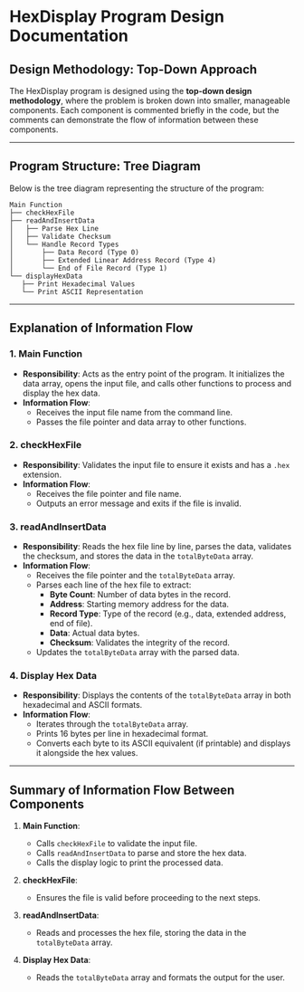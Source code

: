 # HexDisplay Program Design Documentation

## Design Methodology: Top-Down Approach

The HexDisplay program is designed using the **top-down design methodology**, where the problem is broken down into smaller, manageable components. Each component is commented briefly in the code, but the comments can demonstrate the flow of information between these components.

---

## Program Structure: Tree Diagram

Below is the tree diagram representing the structure of the program:

```
Main Function
├── checkHexFile
├── readAndInsertData
│   ├── Parse Hex Line
│   ├── Validate Checksum
│   └── Handle Record Types
│       ├── Data Record (Type 0)
│       ├── Extended Linear Address Record (Type 4)
│       └── End of File Record (Type 1)
└── displayHexData
   ├── Print Hexadecimal Values
   └── Print ASCII Representation
```

---

## Explanation of Information Flow

### 1. **Main Function**

-  **Responsibility**: Acts as the entry point of the program. It initializes the data array, opens the input file, and calls other functions to process and display the hex data.
-  **Information Flow**:
   -  Receives the input file name from the command line.
   -  Passes the file pointer and data array to other functions.

### 2. **checkHexFile**

-  **Responsibility**: Validates the input file to ensure it exists and has a `.hex` extension.
-  **Information Flow**:
   -  Receives the file pointer and file name.
   -  Outputs an error message and exits if the file is invalid.

### 3. **readAndInsertData**

-  **Responsibility**: Reads the hex file line by line, parses the data, validates the checksum, and stores the data in the `totalByteData` array.
-  **Information Flow**:
   -  Receives the file pointer and the `totalByteData` array.
   -  Parses each line of the hex file to extract:
      -  **Byte Count**: Number of data bytes in the record.
      -  **Address**: Starting memory address for the data.
      -  **Record Type**: Type of the record (e.g., data, extended address, end of file).
      -  **Data**: Actual data bytes.
      -  **Checksum**: Validates the integrity of the record.
   -  Updates the `totalByteData` array with the parsed data.

### 4. **Display Hex Data**

-  **Responsibility**: Displays the contents of the `totalByteData` array in both hexadecimal and ASCII formats.
-  **Information Flow**:
   -  Iterates through the `totalByteData` array.
   -  Prints 16 bytes per line in hexadecimal format.
   -  Converts each byte to its ASCII equivalent (if printable) and displays it alongside the hex values.

---

## Summary of Information Flow Between Components

1. **Main Function**:

   -  Calls `checkHexFile` to validate the input file.
   -  Calls `readAndInsertData` to parse and store the hex data.
   -  Calls the display logic to print the processed data.

2. **checkHexFile**:

   -  Ensures the file is valid before proceeding to the next steps.

3. **readAndInsertData**:

   -  Reads and processes the hex file, storing the data in the `totalByteData` array.

4. **Display Hex Data**:
   -  Reads the `totalByteData` array and formats the output for the user.
